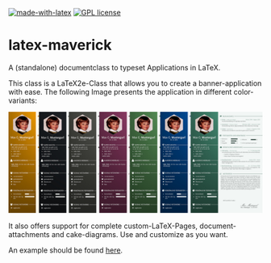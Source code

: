 [![made-with-latex](https://img.shields.io/badge/Made%20with-LaTeX-1f425f.svg)](https://www.latex-project.org/) [![GPL license](https://img.shields.io/badge/License-GPL-blue.svg)](http://perso.crans.org/besson/LICENSE.html)

# latex-maverick

A (standalone) documentclass to typeset Applications in LaTeX.

This class is a LaTeX2e-Class that allows you to create a banner-application with ease. The following Image presents the application in different color-variants:

![example-image](Images/showcase-title.jpg)

It also offers support for complete custom-LaTeX-Pages, document-attachments and cake-diagrams. Use and customize as you want.

An example should be found [here](https://media.githubusercontent.com/media/EagleoutIce/latex-maverick/gh-pages/example.pdf).
